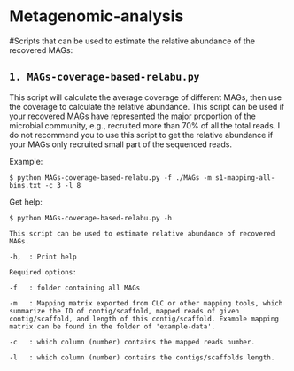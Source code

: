 # Metagenomic-analysis
#Scripts that can be used to estimate the relative abundance of the recovered MAGs:

`1. MAGs-coverage-based-relabu.py`
-----------------------------------------------------------------------------
This script will calculate the average coverage of different MAGs, then use the coverage to calculate the relative abundance. This script can be used if your recovered MAGs have represented the major proportion of the microbial community, e.g., recruited more than 70% of all the total reads. I do not recommend you to use this script to get the relative abundance if your MAGs only recruited small part of the sequenced reads.

Example:

	$ python MAGs-coverage-based-relabu.py -f ./MAGs -m s1-mapping-all-bins.txt -c 3 -l 8

Get help:

	$ python MAGs-coverage-based-relabu.py -h
	
    This script can be used to estimate relative abundance of recovered MAGs.

    -h,  : Print help

    Required options:

    -f   : folder containing all MAGs

    -m   : Mapping matrix exported from CLC or other mapping tools, which summarize the ID of contig/scaffold, mapped reads of given   contig/scaffold, and length of this contig/scaffold. Example mapping matrix can be found in the folder of 'example-data'.

    -c   : which column (number) contains the mapped reads number.

    -l   : which column (number) contains the contigs/scaffolds length.

